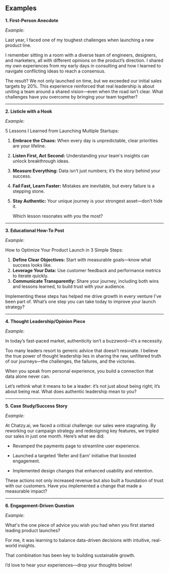 ## Examples

**1. First-Person Anecdote**

*Example:*

Last year, I faced one of my toughest challenges when launching a new product line. 

I remember sitting in a room with a diverse team of engineers, designers, and marketers, all with different opinions on the product’s direction. I shared my own experiences from my early days in consulting and how I learned to navigate conflicting ideas to reach a consensus. 

The result? We not only launched on time, but we exceeded our initial sales targets by 20%. This experience reinforced that real leadership is about uniting a team around a shared vision—even when the road isn’t clear. What challenges have you overcome by bringing your team together?

---

**2. Listicle with a Hook**

*Example:*

5 Lessons I Learned from Launching Multiple Startups:

1. **Embrace the Chaos:** When every day is unpredictable, clear priorities are your lifeline.
2. **Listen First, Act Second:** Understanding your team's insights can unlock breakthrough ideas.
3. **Measure Everything:** Data isn’t just numbers; it’s the story behind your success.
4. **Fail Fast, Learn Faster:** Mistakes are inevitable, but every failure is a stepping stone.
5. **Stay Authentic:** Your unique journey is your strongest asset—don’t hide it.
    
    Which lesson resonates with you the most?
    

---

**3. Educational How-To Post**

*Example:*

How to Optimize Your Product Launch in 3 Simple Steps:

1. **Define Clear Objectives:** Start with measurable goals—know what success looks like.
2. **Leverage Your Data:** Use customer feedback and performance metrics to iterate quickly.
3. **Communicate Transparently:** Share your journey, including both wins and lessons learned, to build trust with your audience.

Implementing these steps has helped me drive growth in every venture I've been part of. What’s one step you can take today to improve your launch strategy?

---

**4. Thought Leadership/Opinion Piece**

*Example:*

In today’s fast-paced market, authenticity isn’t a buzzword—it’s a necessity. 

Too many leaders resort to generic advice that doesn’t resonate. I believe the true power of thought leadership lies in sharing the raw, unfiltered truth of our journeys—the challenges, the failures, and the victories. 

When you speak from personal experience, you build a connection that data alone never can. 

Let’s rethink what it means to be a leader: it’s not just about being right; it’s about being real. What does authentic leadership mean to you?

---

**5. Case Study/Success Story**

*Example:*

At Chatzy.ai, we faced a critical challenge: our sales were stagnating. By reworking our campaign strategy and redesigning key features, we tripled our sales in just one month. Here’s what we did:

- Revamped the payments page to streamline user experience.

- Launched a targeted 'Refer and Earn' initiative that boosted engagement.

- Implemented design changes that enhanced usability and retention.

These actions not only increased revenue but also built a foundation of trust with our customers. Have you implemented a change that made a measurable impact?

---

**6. Engagement-Driven Question**

*Example:*

What's the one piece of advice you wish you had when you first started leading product launches?

For me, it was learning to balance data-driven decisions with intuitive, real-world insights. 

That combination has been key to building sustainable growth. 

I’d love to hear your experiences—drop your thoughts below!
